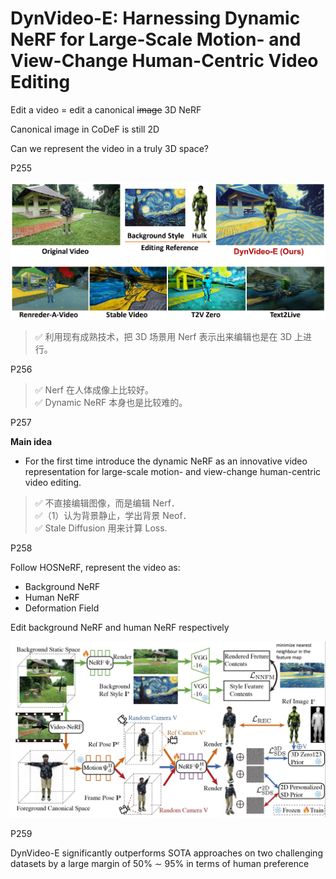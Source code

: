 # DynVideo-E: Harnessing Dynamic NeRF for Large-Scale Motion- and View-Change Human-Centric Video Editing

Edit a video = edit a canonical ~~image~~ 3D NeRF   

Canonical image in CoDeF is still 2D   

Can we represent the video in a truly 3D space?   

P255  

![](./assets/08-255.png) 

> &#x2705; 利用现有成熟技术，把 3D 场景用 Nerf 表示出来编辑也是在 3D 上进行。    


P256   
> &#x2705; Nerf 在人体成像上比较好。   
> &#x2705; Dynamic NeRF 本身也是比较难的。    

P257    

**Main idea**

 - For the first time introduce the dynamic NeRF as an innovative video representation for large-scale motion- and view-change human-centric video editing.   

> &#x2705; 不直接编辑图像，而是编辑 Nerf．   
> &#x2705;（1）认为背景静止，学出背景 Neof．   
> &#x2705; Stale Diffusion 用来计算 Loss.  

P258  

Follow HOSNeRF, represent the video as:   
 - Background NeRF   
 - Human NeRF   
 - Deformation Field   

Edit background NeRF and human NeRF respectively   

![](./assets/08-258.png) 

P259  

DynVideo-E significantly outperforms SOTA approaches on two challenging datasets by a large margin of 50% ∼ 95% in terms of human preference   
